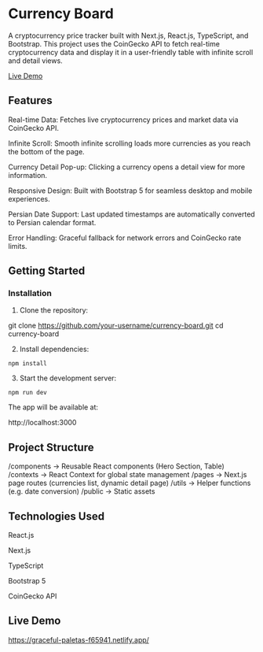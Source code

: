 # Currency Board

A cryptocurrency price tracker built with Next.js, React.js, TypeScript, and Bootstrap.
This project uses the CoinGecko API to fetch real-time cryptocurrency data and display it in a user-friendly table with infinite scroll and detail views.

[Live Demo](https://graceful-paletas-f65941.netlify.app/
)




## Features

Real-time Data:
Fetches live cryptocurrency prices and market data via CoinGecko API.

Infinite Scroll:
Smooth infinite scrolling loads more currencies as you reach the bottom of the page.

Currency Detail Pop-up:
Clicking a currency opens a detail view for more information.

Responsive Design:
Built with Bootstrap 5 for seamless desktop and mobile experiences.

Persian Date Support:
Last updated timestamps are automatically converted to Persian calendar format.

Error Handling:
Graceful fallback for network errors and CoinGecko rate limits.




## Getting Started

### Installation

1. Clone the repository:

git clone https://github.com/your-username/currency-board.git
cd currency-board

2. Install dependencies:


`npm install`

3. Start the development server:

`npm run dev`

The app will be available at:

http://localhost:3000



## Project Structure

/components       → Reusable React components (Hero Section, Table)
/contexts         → React Context for global state management
/pages            → Next.js page routes (currencies list, dynamic detail page)
/utils            → Helper functions (e.g. date conversion)
/public           → Static assets



## Technologies Used

React.js

Next.js

TypeScript

Bootstrap 5

CoinGecko API

## Live Demo

https://graceful-paletas-f65941.netlify.app/





